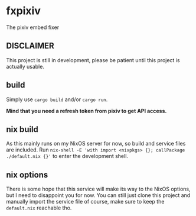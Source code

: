 # fxpixiv

The pixiv embed fixer

## DISCLAIMER

This project is still in development, please be patient until this project is actually usable.

## build

Simply use `cargo build` and/or `cargo run`.

**Mind that you need a refresh token from pixiv to get API access.**


## nix build

As this mainly runs on my NixOS server for now, so build and service files are included. 
Run `nix-shell -E 'with import <nixpkgs> {}; callPackage ./default.nix {}'` to enter the development shell.

## nix options

There is some hope that this service will make its way to the NixOS options, but I need to disappoint you for now.
You can still just clone this project and manually import the service file of course, make sure to keep the `default.nix` reachable tho.